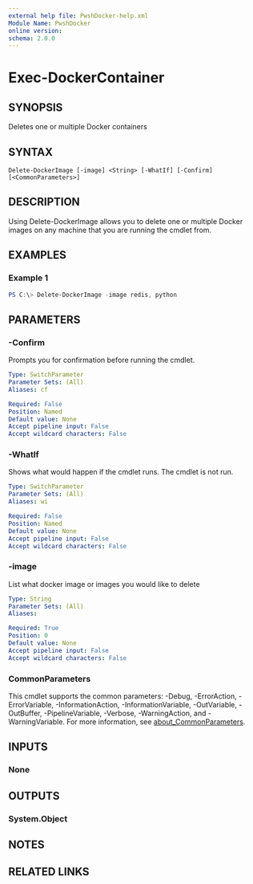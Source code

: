 ```yaml
---
external help file: PwshDocker-help.xml
Module Name: PwshDocker
online version:
schema: 2.0.0
---
```


# Exec-DockerContainer

## SYNOPSIS
Deletes one or multiple Docker containers

## SYNTAX

```
Delete-DockerImage [-image] <String> [-WhatIf] [-Confirm] [<CommonParameters>]
```

## DESCRIPTION
Using Delete-DockerImage allows you to delete one or multiple Docker images on any machine that you are running the cmdlet from.

## EXAMPLES

### Example 1
```powershell
PS C:\> Delete-DockerImage -image redis, python
```

## PARAMETERS

### -Confirm
Prompts you for confirmation before running the cmdlet.

```yaml
Type: SwitchParameter
Parameter Sets: (All)
Aliases: cf

Required: False
Position: Named
Default value: None
Accept pipeline input: False
Accept wildcard characters: False
```

### -WhatIf
Shows what would happen if the cmdlet runs.
The cmdlet is not run.

```yaml
Type: SwitchParameter
Parameter Sets: (All)
Aliases: wi

Required: False
Position: Named
Default value: None
Accept pipeline input: False
Accept wildcard characters: False
```

### -image
List what docker image or images you would like to delete

```yaml
Type: String
Parameter Sets: (All)
Aliases:

Required: True
Position: 0
Default value: None
Accept pipeline input: False
Accept wildcard characters: False
```

### CommonParameters
This cmdlet supports the common parameters: -Debug, -ErrorAction, -ErrorVariable, -InformationAction, -InformationVariable, -OutVariable, -OutBuffer, -PipelineVariable, -Verbose, -WarningAction, and -WarningVariable. For more information, see [about_CommonParameters](http://go.microsoft.com/fwlink/?LinkID=113216).

## INPUTS

### None

## OUTPUTS

### System.Object
## NOTES

## RELATED LINKS